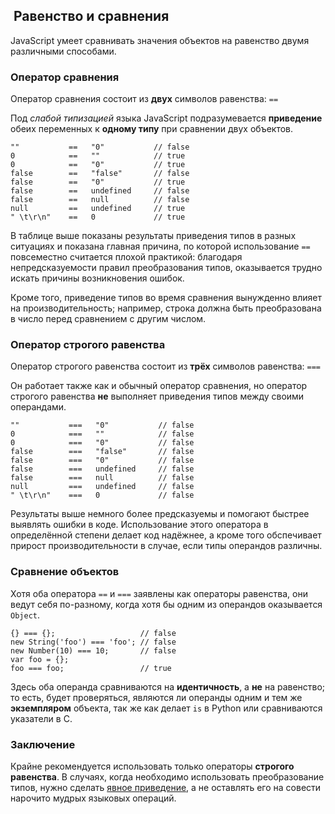 ## ﻿ Равенство и сравнения

JavaScript умеет сравнивать значения объектов на равенство двумя различными способами.

### Оператор сравнения

Оператор сравнения состоит из **двух** символов равенства: `==`

Под *слабой типизацией* языка JavaScript подразумевается **приведение** обеих переменных к **одному типу** при сравнении двух объектов.

    ""           ==   "0"           // false
    0            ==   ""            // true
    0            ==   "0"           // true
    false        ==   "false"       // false
    false        ==   "0"           // true
    false        ==   undefined     // false
    false        ==   null          // false
    null         ==   undefined     // true
    " \t\r\n"    ==   0             // true

В таблице выше показаны результаты приведения типов в разных ситуациях и показана главная причина, по которой использование `==` повсеместно считается плохой практикой: благодаря непредсказуемости правил преобразования типов, оказывается трудно искать причины возникновения ошибок.

Кроме того, приведение типов во время сравнения вынужденно влияет на производительность; например, строка должна быть преобразована в число перед сравнением с другим числом.

### Оператор строгого равенства

Оператор строгого равенства состоит из **трёх** символов равенства: `===`

Он работает также как и обычный оператор сравнения, но оператор строгого равенства **не** выполняет приведения типов между своими операндами.

    ""           ===   "0"           // false
    0            ===   ""            // false
    0            ===   "0"           // false
    false        ===   "false"       // false
    false        ===   "0"           // false
    false        ===   undefined     // false
    false        ===   null          // false
    null         ===   undefined     // false
    " \t\r\n"    ===   0             // false

Результаты выше немного более предсказуемы и помогают быстрее выявлять ошибки в коде. Использование этого оператора в определённой степени делает код надёжнее, а кроме того обспечивает прирост производительности в случае, если типы операндов различны.

### Сравнение объектов

Хотя оба оператора `==` и `===` заявлены как операторы равенства, они ведут себя по-разному, когда хотя бы одним из операндов оказывается `Object`.

    {} === {};                   // false
    new String('foo') === 'foo'; // false
    new Number(10) === 10;       // false
    var foo = {};
    foo === foo;                 // true

Здесь оба операнда сравниваются на **идентичность**, а **не** на равенство; то есть, будет проверяться, являются ли операнды одним и тем же **экземпляром** объекта, так же как делает `is` в Python или сравниваются указатели в С.

### Заключение

Крайне рекомендуется использовать только операторы **строгого равенства**. В случаях, когда необходимо использовать преобразование типов, нужно сделать [явное приведение](#types.casting), а не оставлять его на совести нарочито мудрых языковых операций.
